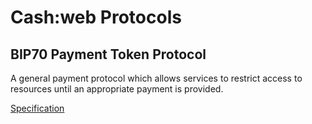 # Cash:web Protocols

## BIP70 Payment Token Protocol

A general payment protocol which allows services to restrict access to resources until an appropriate payment is provided.

[Specification](/bip70-payment-token-protocol/SPECIFICATION.md)